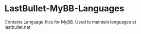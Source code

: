# LastBullet-MyBB-Languages
Contains Language files for MyBB.
Used to maintain languages at lastbullet.net
